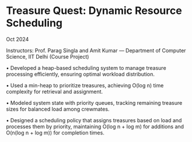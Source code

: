 # Treasure Quest: Dynamic Resource Scheduling

Oct 2024

Instructors: Prof. Parag Singla and Amit Kumar — Department of Computer Science, IIT Delhi (Course Project)

• Developed a heap-based scheduling system to manage treasure processing efficiently, ensuring optimal workload distribution.

• Used a min-heap to prioritize treasures, achieving O(log n) time complexity for retrieval and assignment.

• Modeled system state with priority queues, tracking remaining treasure sizes for balanced load among crewmates.

• Designed a scheduling policy that assigns treasures based on load and processes them by priority, maintaining O(log n + log m) for additions and O(n(log n + log m)) for completion times.
